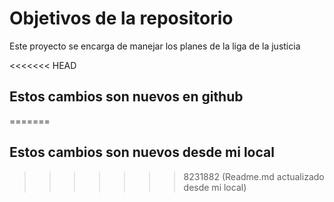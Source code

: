 # Objetivos de la repositorio

Este proyecto se encarga de manejar los planes de la liga de la justicia


<<<<<<< HEAD
## Estos cambios son nuevos en github
=======
## Estos cambios son nuevos desde mi local
>>>>>>> 8231882 (Readme.md actualizado desde mi local)

